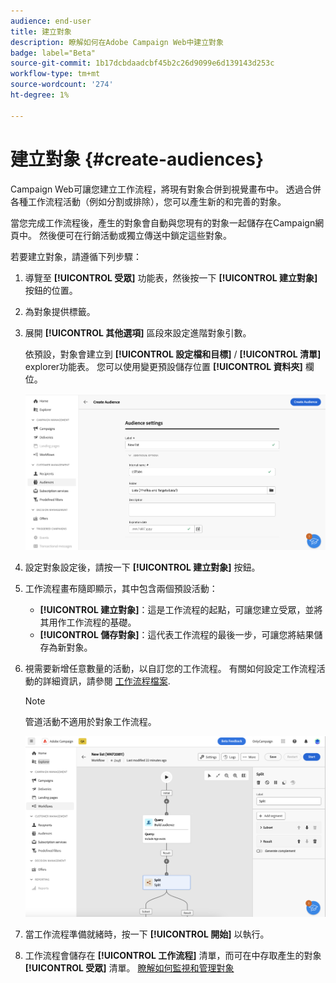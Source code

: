 ```yaml
---
audience: end-user
title: 建立對象
description: 瞭解如何在Adobe Campaign Web中建立對象
badge: label="Beta"
source-git-commit: 1b17dcbdaadcbf45b2c26d9099e6d139143d253c
workflow-type: tm+mt
source-wordcount: '274'
ht-degree: 1%

---
```



# 建立對象 {#create-audiences}

Campaign Web可讓您建立工作流程，將現有對象合併到視覺畫布中。 透過合併各種工作流程活動（例如分割或排除），您可以產生新的和完善的對象。

當您完成工作流程後，產生的對象會自動與您現有的對象一起儲存在Campaign網頁中。 然後便可在行銷活動或獨立傳送中鎖定這些對象。

若要建立對象，請遵循下列步驟：

1. 導覽至 **[!UICONTROL 受眾]** 功能表，然後按一下 **[!UICONTROL 建立對象]** 按鈕的位置。
1. 為對象提供標籤。
1. 展開 **[!UICONTROL 其他選項]** 區段來設定進階對象引數。

   依預設，對象會建立到 **[!UICONTROL 設定檔和目標]** / **[!UICONTROL 清單]** explorer功能表。 您可以使用變更預設儲存位置 **[!UICONTROL 資料夾]** 欄位。

   ![](assets/audiences-settings.png)

1. 設定對象設定後，請按一下 **[!UICONTROL 建立對象]** 按鈕。

1. 工作流程畫布隨即顯示，其中包含兩個預設活動：

   * **[!UICONTROL 建立對象]**：這是工作流程的起點，可讓您建立受眾，並將其用作工作流程的基礎。
   * **[!UICONTROL 儲存對象]**：這代表工作流程的最後一步，可讓您將結果儲存為新對象。

1. 視需要新增任意數量的活動，以自訂您的工作流程。 有關如何設定工作流程活動的詳細資訊，請參閱 [工作流程檔案](../workflows/activities/about-activities.md).

   >[!NOTE]
   >
   >管道活動不適用於對象工作流程。

   ![](assets/audience-creation-canvas.png)

1. 當工作流程準備就緒時，按一下 **[!UICONTROL 開始]** 以執行。

1. 工作流程會儲存在 **[!UICONTROL 工作流程]** 清單，而可在中存取產生的對象 **[!UICONTROL 受眾]** 清單。 [瞭解如何監視和管理對象](access-audiences.md)
